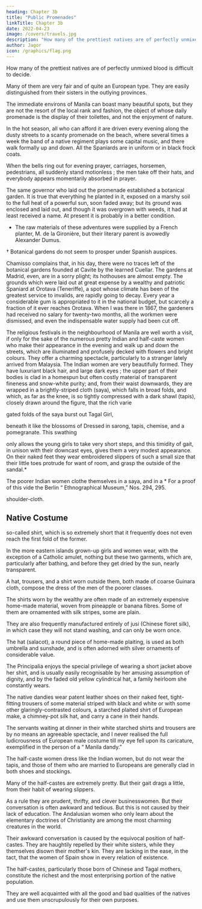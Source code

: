 ```yaml
---
heading: Chapter 3b
title: "Public Promenades"
linkTitle: Chapter 3b
date: 2022-04-23
image: /covers/travels.jpg
description: "How many of the prettiest natives are of perfectly unmixed blood is difficult to decide."
author: Jagor
icon: /graphics/flag.png
---
```




How many of the prettiest natives are of perfectly unmixed blood is difficult to decide. 

Many of them are very fair and of quite an European type. They are easily distinguished from their sisters in the outlying provinces. 

The immediate environs of Manila can boast many beautiful spots, but they are not the resort of the local rank and fashion, the object of whose daily promenade is the display of their toilettes, and not the enjoyment of nature. 

In the hot season, all who can afford it are driven every evening along the dusty streets to a scanty promenade on the beach, where several times a week the band of a native regiment plays some capital music, and there walk formally up and down. All the Spaniards are in uniform or in black frock coats. 

When the bells ring out for evening prayer, carriages, horsemen, pedestrians, all suddenly stand motionless ; the men take off their hats, and everybody appears momentarily absorbed in prayer.

The same governor who laid out the promenade established a botanical garden. It is true that everything he planted in it, exposed on a marshy soil to the full heat of a powerful sun, soon faded away; but its ground was enclosed and laid out, and though it was overgrown with weeds, it had at least received a name. At present it is probably in a better condition.

* The raw materials of these adventures were supplied by a French planter, M. de la Gironière, but their literary parent is avowedly Alexander Dumus.

† Botanical gardens do not seem to prosper under Spanish auspices. 

Chamisso complains that, in his day, there were no traces left of the botanical gardens founded at Cavite by the learned Cuellar. The gardens at Madrid, even, are in a sorry plight; its hothouses are almost empty. The grounds which were laid out at great expense by a wealthy and patriotic Spaniard at Orotava (Teneriffe), a spot whose climate has been of the greatest service to invalids, are rapidly going to decay. Every year a considerable gum is appropriated to it in the national budget, but scarcely a fraction of it ever reaches Orotava. When I was there in 1867, the gardeners had received no salary for twenty-two months, all the workmen were dismissed, and even the indispensable water supply had been cut off.

The religious festivals in the neighbourhood of Manila are well worth a visit, if only for the sake of the numerous pretty Indian and half-caste women who make their appearance in the evening and walk up and down the streets, which are illuminated and profusely decked with flowers and bright colours. They offer a charming spectacle, particularly to a stranger lately arrived from Malaysia. The Indian women are very beautifully formed. They have luxuriant black hair, and large dark eyes ; the upper part of their bodies is clad in a homespun but often costly material of transparent fineness and snow-white purity; and, from their waist downwards, they are wrapped in a brightly-striped cloth (saya), which falls in broad folds, and which, as far as the knee, is so tightly compressed with a dark shawl (tapis), closely drawn around the figure, that the rich varie

gated folds of the saya burst out Tagal Girl,

beneath it like the blossoms of Dressed in sarong, tapis, chemise, and a pomegranate. This swathing

only allows the young girls to take very short steps, and this timidity of gait, in unison with their downcast eyes, gives them a very modest appearance. On their naked feet they wear embroidered slippers of such a small size that their little toes protrude for want of room, and grasp the outside of the sandal.*

The poorer Indian women clothe themselves in a saya, and in a * For a proof of this vide the Berlin “ Ethnographical Museum,” Nos. 294, 295.

shoulder-cloth.


## Native Costume

so-called shirt, which is so extremely short that it frequently does not even reach the first fold of the former. 

In the more eastern islands grown-up girls and women wear, with the exception of a Catholic amulet, nothing but these two garments, which are, particularly after bathing, and before they get dried by the sun, nearly transparent.

A hat, trousers, and a shirt worn outside them, both made of coarse Guinara cloth, compose the dress of the men of the poorer classes. 

The shirts worn by the wealthy are often made of an extremely expensive home-made material, woven from pineapple or banana fibres. Some of them are ornamented with silk stripes, some are plain. 

They are also frequently manufactured entirely of jusi (Chinese floret silk), in which case they will not stand washing, and can only be worn once. 

The hat (salacot), a round piece of home-made plaiting, is used as both umbrella and sunshade, and is often adorned with silver ornaments of considerable value. 

The Principalia enjoys the special privilege of wearing a short jacket above her shirt, and is usually easily recognisable by her amusing assumption of dignity, and by the faded old yellow cylindrical hat, a family heirloom she constantly wears. 

The native dandies wear patent leather shoes on their naked feet, tight-fitting trousers of some material striped with black and white or with some other glaringly-contrasted colours, a starched plaited shirt of European make, a chimney-pot silk hat, and carry a cane in their hands. 

The servants waiting at dinner in their white starched shirts and trousers are by no means an agreeable spectacle, and I never realised the full ludicrousness of European male costume till my eye fell upon its caricature, exemplified in the person of a “ Manila dandy.”

The half-caste women dress like the Indian women, but do not wear the tapis, and those of them who are married to Europeans are generally clad in both shoes and stockings. 

Many of the half-castes are extremely pretty. But their gait drags a little, from their habit of wearing slippers. 

As a rule they are prudent, thrifty, and clever businesswomen. But their conversation is often awkward and tedious. But this is not caused by their lack of education. The Andalusian women who only learn about the elementary doctrines of Christianity are among the most charming creatures in the world. 

Their awkward conversation is caused by the equivocal position of half-castes. They are haughtily repelled by their white sisters, while they themselves disown their mother's kin. They are lacking in the ease, in the tact, that the women of Spain show in every relation of existence.

<!-- • untrue  -->

The half-castes, particularly those born of Chinese and Tagal mothers, constitute the richest and the most enterprising portion of the native population. 

They are well acquainted with all the good and bad qualities of the natives and use them unscrupulously for their own purposes.
